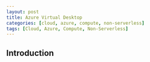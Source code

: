 ```yaml
---
layout: post
title: Azure Virtual Desktop
categories: [cloud, azure, compute, non-serverless]
tags: [Cloud, Azure, Compute, Non-Serverless]
---
```


## Introduction

